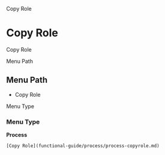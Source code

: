 
Copy Role
# Copy Role


Copy Role

Menu Path
## Menu Path



- Copy Role

Menu Type
### Menu Type

**Process**


```
[Copy Role](functional-guide/process/process-copyrole.md)
```